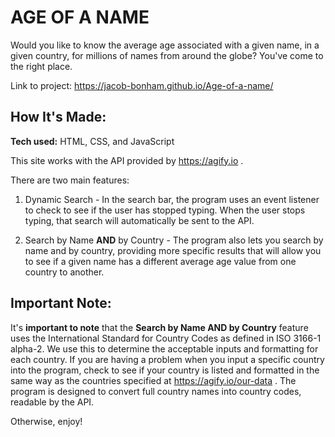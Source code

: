 # AGE OF A NAME
Would you like to know the average age associated with a given name, in a given country, for millions of names from around the globe? You've come to the right place.

Link to project: https://jacob-bonham.github.io/Age-of-a-name/

## How It's Made:

**Tech used:** HTML, CSS, and JavaScript

This site works with the API provided by https://agify.io .

There are two main features:

1) Dynamic Search - In the search bar, the program uses an event listener to check to see if the user has stopped typing. When the user stops typing, that search will automatically be sent to the API. 

2) Search by Name **AND** by Country - The program also lets you search by name and by country, providing more specific results that will allow you to see if a given name has a different average age value from one country to another. 

## Important Note:
It's **important to note** that the **Search by Name AND by Country** feature uses the International Standard for Country Codes as defined in ISO 3166-1 alpha-2. We use this to determine the acceptable inputs and formatting for each country. If you are having a problem when you input a specific country into the program, check to see if your country is listed and formatted in the same way as the countries specified at https://agify.io/our-data . The program is designed to convert full country names into country codes, readable by the API. 

Otherwise, enjoy! 
